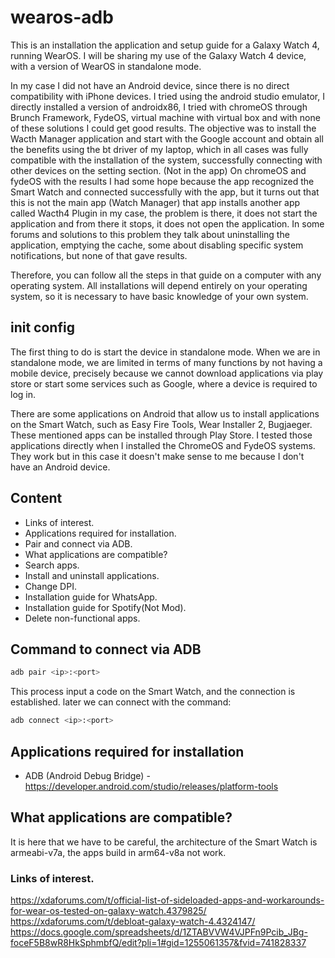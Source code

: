 # wearos-adb
This is an installation the application and setup guide for a Galaxy Watch 4, running WearOS. I will be sharing my use of the Galaxy Watch 4 device, with a version of WearOS in standalone mode.

In my case I did not have an Android device, since there is no direct compatibility with iPhone devices. I tried using the android studio emulator, I directly installed a version of androidx86, I tried with chromeOS through Brunch Framework, FydeOS, virtual machine with virtual box and with none of these solutions I could get good results. The objective was to install the Wacth Manager application and start with the Google account and obtain all the benefits using the bt driver of my laptop, which in all cases was fully compatible with the installation of the system, successfully connecting with other devices on the setting section. (Not in the app) On chromeOS and fydeOS with the results I had some hope because the app recognized the Smart Watch and connected successfully with the app, but it turns out that this is not the main app (Watch Manager) that app installs another app called Wacth4 Plugin in my case, the problem is there, it does not start the application and from there it stops, it does not open the application. In some forums and solutions to this problem they talk about uninstalling the application, emptying the cache, some about disabling specific system notifications, but none of that gave results.

Therefore, you can follow all the steps in that guide on a computer with any operating system. All installations will depend entirely on your operating system, so it is necessary to have basic knowledge of your own system.

## init config
The first thing to do is start the device in standalone mode. When we are in standalone mode, we are limited in terms of many functions by not having a mobile device, precisely because we cannot download applications via play store or start some services such as Google, where a device is required to log in.

There are some applications on Android that allow us to install applications on the Smart Watch, such as Easy Fire Tools, Wear Installer 2, Bugjaeger. These mentioned apps can be installed through Play Store. I tested those applications directly when I installed the ChromeOS and FydeOS systems. They work but in this case it doesn't make sense to me because I don't have an Android device.

## Content
- Links of interest.
- Applications required for installation.
- Pair and connect via ADB.
- What applications are compatible?
- Search apps.
- Install and uninstall applications.
- Change DPI.
- Installation guide for WhatsApp.
- Installation guide for Spotify(Not Mod).
- Delete non-functional apps.

## Command to connect via ADB
```bash
adb pair <ip>:<port>
```
This process input a code on the Smart Watch, and the connection is established.
later we can connect with the command:
```bash
adb connect <ip>:<port>
```
## Applications required for installation
- ADB (Android Debug Bridge) - https://developer.android.com/studio/releases/platform-tools

## What applications are compatible?
It is here that we have to be careful, the architecture of the Smart Watch is armeabi-v7a, the apps build in arm64-v8a not work.

### Links of interest.
https://xdaforums.com/t/official-list-of-sideloaded-apps-and-workarounds-for-wear-os-tested-on-galaxy-watch.4379825/
https://xdaforums.com/t/debloat-galaxy-watch-4.4324147/
https://docs.google.com/spreadsheets/d/1ZTABVVW4VJPFn9Pcib_JBg-foceF5B8wR8HkSphmbfQ/edit?pli=1#gid=1255061357&fvid=741828337

